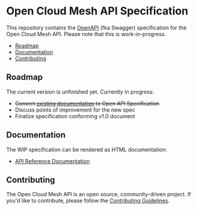 # Open Cloud Mesh API Specification

This repository contains the [OpenAPI](https://github.com/OAI/OpenAPI-Specification) (fka Swagger) specification for the Open Cloud Mesh API. Please note that this is work-in-progress.

* [Roadmap](#roadmap)
* [Documentation](#documentation)
* [Contributing](#contributing)

## Roadmap

The current version is unfinished yet. Currently in progress: 

* ~~Convert [existing documentation](http://lukasreschke.github.io/OpenCloudMeshSpecification/#sending-a-share-offer) to Open API Specification~~
* Discuss points of improvement for the new spec
* Finalize specification conforming v1.0 document

## Documentation

The WIP specification can be rendered as HTML documentation:

* [API Reference Documentation](https://docs.apiwise.nl/ocm/index.html)

## Contributing

The Open Cloud Mesh API is an open source, community-driven project. If you'd like to contribute, please follow the [Contributing Guidelines](CONTRIBUTING.md).

